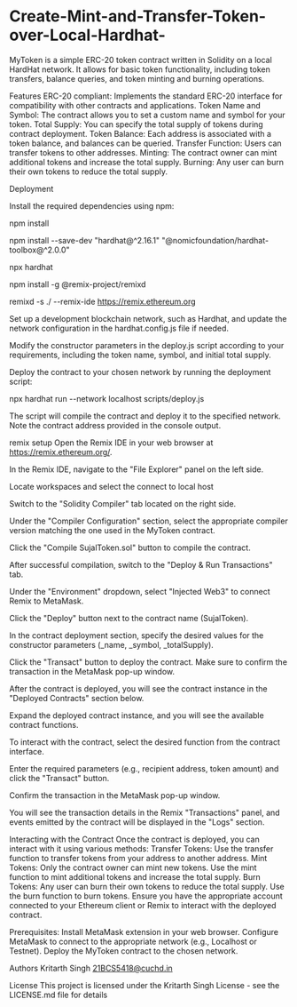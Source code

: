 # Create-Mint-and-Transfer-Token-over-Local-Hardhat-
MyToken is a simple ERC-20 token contract written in Solidity on a local HardHat network. It allows for basic token functionality, including token transfers, balance queries, and token minting and burning operations.

Features
ERC-20 compliant: Implements the standard ERC-20 interface for compatibility with other contracts and applications. Token Name and Symbol: The contract allows you to set a custom name and symbol for your token. Total Supply: You can specify the total supply of tokens during contract deployment. Token Balance: Each address is associated with a token balance, and balances can be queried. Transfer Function: Users can transfer tokens to other addresses. Minting: The contract owner can mint additional tokens and increase the total supply. Burning: Any user can burn their own tokens to reduce the total supply.

Deployment

Install the required dependencies using npm:

npm install

npm install --save-dev "hardhat@^2.16.1" "@nomicfoundation/hardhat-toolbox@^2.0.0"

npx hardhat

npm install -g @remix-project/remixd

remixd -s ./ --remix-ide https://remix.ethereum.org

Set up a development blockchain network, such as Hardhat, and update the network configuration in the hardhat.config.js file if needed.

Modify the constructor parameters in the deploy.js script according to your requirements, including the token name, symbol, and initial total supply.

Deploy the contract to your chosen network by running the deployment script:

npx hardhat run --network localhost scripts/deploy.js

The script will compile the contract and deploy it to the specified network. Note the contract address provided in the console output.

remix setup
Open the Remix IDE in your web browser at https://remix.ethereum.org/.

In the Remix IDE, navigate to the "File Explorer" panel on the left side.

Locate workspaces and select the connect to local host

Switch to the "Solidity Compiler" tab located on the right side.

Under the "Compiler Configuration" section, select the appropriate compiler version matching the one used in the MyToken contract.

Click the "Compile SujalToken.sol" button to compile the contract.

After successful compilation, switch to the "Deploy & Run Transactions" tab.

Under the "Environment" dropdown, select "Injected Web3" to connect Remix to MetaMask.

Click the "Deploy" button next to the contract name (SujalToken).

In the contract deployment section, specify the desired values for the constructor parameters (_name, _symbol, _totalSupply).

Click the "Transact" button to deploy the contract. Make sure to confirm the transaction in the MetaMask pop-up window.

After the contract is deployed, you will see the contract instance in the "Deployed Contracts" section below.

Expand the deployed contract instance, and you will see the available contract functions.

To interact with the contract, select the desired function from the contract interface.

Enter the required parameters (e.g., recipient address, token amount) and click the "Transact" button.

Confirm the transaction in the MetaMask pop-up window.

You will see the transaction details in the Remix "Transactions" panel, and events emitted by the contract will be displayed in the "Logs" section.

Interacting with the Contract
Once the contract is deployed, you can interact with it using various methods: Transfer Tokens: Use the transfer function to transfer tokens from your address to another address. Mint Tokens: Only the contract owner can mint new tokens. Use the mint function to mint additional tokens and increase the total supply. Burn Tokens: Any user can burn their own tokens to reduce the total supply. Use the burn function to burn tokens. Ensure you have the appropriate account connected to your Ethereum client or Remix to interact with the deployed contract.

Prerequisites:
Install MetaMask extension in your web browser. Configure MetaMask to connect to the appropriate network (e.g., Localhost or Testnet). Deploy the MyToken contract to the chosen network.

Authors
Kritarth Singh 21BCS5418@cuchd.in

License
This project is licensed under the Kritarth Singh License - see the LICENSE.md file for details
